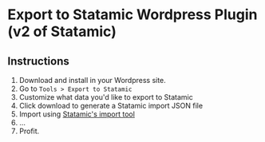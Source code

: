 # Export to Statamic Wordpress Plugin (v2 of Statamic)

## Instructions

1. Download and install in your Wordpress site.
2. Go to `Tools > Export to Statamic`
3. Customize what data you'd like to export to Statamic
4. Click download to generate a Statamic import JSON file
5. Import using [Statamic's import tool](https://v2.statamic.com/importer)
6. ...
7. Profit.
